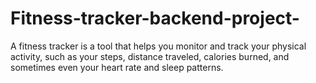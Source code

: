 # Fitness-tracker-backend-project-
A fitness tracker is a tool that helps you monitor and track your physical activity, such as your steps, distance traveled, calories burned, and sometimes even your heart rate and sleep patterns.
